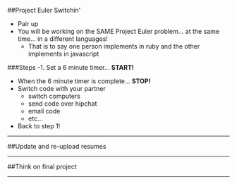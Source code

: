 
##Project Euler Switchin'
- Pair up
- You will be working on the SAME Project Euler problem... at the same time... in a different languages!
  - That is to say one person implements in ruby and the other implements in javascript

###Steps
-1. Set a 6 minute timer... **START!**
- When the 6 minute timer is complete... **STOP!**
- Switch code with your partner
  - switch computers
  - send code over hipchat
  - email code
  - etc...
- Back to step 1!

---

##Update and re-upload resumes

---

##Think on final project

---

